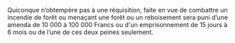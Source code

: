 Quiconque n’obtempère pas à une réquisition, faite en vue de combattre un incendie de forêt ou menaçant une forêt ou un reboisement sera puni d’une amenda de 10 000 à 100 000 Francs ou d'un emprisonnement de 15 jours à 6 mois ou de l’une de ces deux peines seulement.